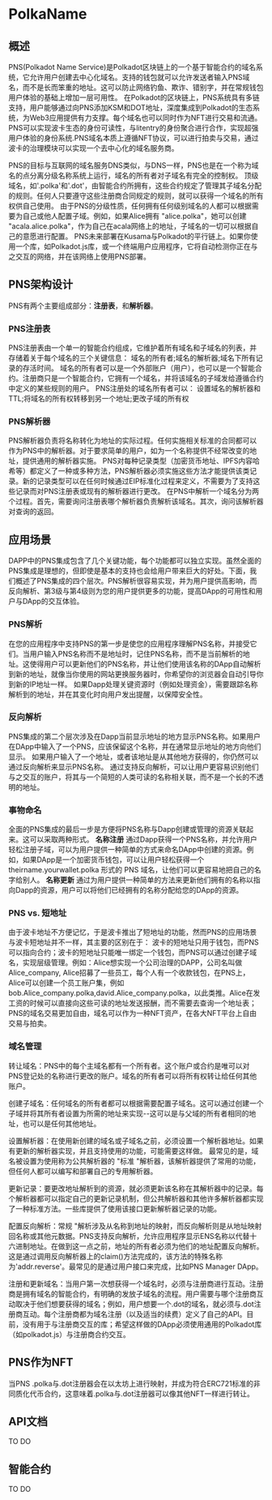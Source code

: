 # PolkaName

## 概述 

PNS(Polkadot Name Service)是Polkadot区块链上的一个基于智能合约的域名系统，它允许用户创建去中心化域名。支持的钱包就可以允许发送者输入PNS域名，而不是长而笨重的地址。这可以防止网络钓鱼、欺诈、错别字，并在常规钱包用户体验的基础上增加一层可用性。 在Polkadot的区块链上，PNS系统具有多链支持，用户能够通过向PNS添加KSM和DOT地址，深度集成到Polkadot的生态系统，为Web3应用提供有力支撑。每个域名也可以同时作为NFT进行交易和流通。 PNS可以实现波卡生态的身份可读性，与litentry的身份聚合进行合作，实现超强用户体验的身份系统.PNS域名本质上遵循NFT协议，可以进行拍卖与交易，通过波卡的治理模块可以实现一个去中心化的域名服务商。 

PNS的目标与互联网的域名服务DNS类似，与DNS一样，PNS也是在一个称为域名的点分离分级名称系统上运行，域名的所有者对子域名有完全的控制权。 顶级域名，如'.polka'和'.dot'，由智能合约所拥有，这些合约规定了管理其子域名分配的规则。任何人只要遵守这些注册商合同规定的规则，就可以获得一个域名的所有权供自己使用。 由于PNS的分级性质，任何拥有任何级别域名的人都可以根据需要为自己或他人配置子域。例如，如果Alice拥有 "alice.polka"，她可以创建 "acala.alice.polka"，作为自己在acala网络上的地址，子域名的一切可以根据自己的意愿进行配置。 PNS未来部署在Kusama与Polkadot的平行链上。如果你使用一个库，如Polkadot.js库，或一个终端用户应用程序，它将自动检测你正在与之交互的网络，并在该网络上使用PNS部署。 

## PNS架构设计 

PNS有两个主要组成部分：**注册表**，和**解析器**。 

### PNS注册表 

PNS注册表由一个单一的智能合约组成，它维护着所有域名和子域名的列表，并存储着关于每个域名的三个关键信息： 域名的所有者;域名的解析器;域名下所有记录的存活时间。 域名的所有者可以是一个外部账户（用户），也可以是一个智能合约。注册商只是一个智能合约，它拥有一个域名，并将该域名的子域发给遵循合约中定义的某些规则的用户。 PNS注册处的域名所有者可以： 设置域名的解析器和TTL;将域名的所有权转移到另一个地址;更改子域的所有权 

### PNS解析器 

PNS解析器负责将名称转化为地址的实际过程。任何实施相关标准的合同都可以作为PNS中的解析器。对于要求简单的用户，如为一个名称提供不经常改变的地址，提供通用的解析器实施。 PNS对每种记录类型（加密货币地址、IPFS内容哈希等）都定义了一种或多种方法，PNS解析器必须实施这些方法才能提供该类记录。新的记录类型可以在任何时候通过EIP标准化过程来定义，不需要为了支持这些记录而对PNS注册表或现有的解析器进行更改。 在PNS中解析一个域名分为两个过程。首先，需要询问注册表哪个解析器负责解析该域名。其次，询问该解析器对查询的返回。

## 应用场景 

DAPP中的PNS集成包含了几个关键功能，每个功能都可以独立实现。虽然全面的PNS集成是理想的，但即使是基本的支持也会给用户带来巨大的好处。下面，我们概述了PNS集成的四个层次。PNS解析很容易实现，并为用户提供高影响，而反向解析、第3级与第4级则为您的用户提供更多的功能，提高DApp的可用性和用户与DApp的交互体验。 

### PNS解析 

在您的应用程序中支持PNS的第一步是使您的应用程序理解PNS名称，并接受它们。当用户输入PNS名称而不是地址时，记住PNS名称，而不是当前解析的地址。这使得用户可以更新他们的PNS名称，并让他们使用该名称的DApp自动解析到新的地址，就像当你使用的网站更换服务器时，你希望你的浏览器会自动引导你到新的IP地址一样。 如果Dapp处理关键资源时（例如处理资金），需要跟踪名称解析到的地址，并在其变化时向用户发出提醒，以保障安全性。 

### 反向解析 

PNS集成的第二个层次涉及在Dapp当前显示地址的地方显示PNS名称。如果用户在DApp中输入了一个PNS，应该保留这个名称，并在通常显示地址的地方向他们显示。 如果用户输入了一个地址，或者该地址是从其他地方获得的，你仍然可以通过反向解析来显示PNS名称。 通过支持反向解析，可以让用户更容易识别他们与之交互的账户，将其与一个简短的人类可读的名称相关联，而不是一个长的不透明的地址。 

### 事物命名 

全面的PNS集成的最后一步是方便将PNS名称与Dapp创建或管理的资源关联起来。这可以采取两种形式。 **名称注册** 通过Dapp获得一个PNS名称，并允许用户轻松注册子域，可以为用户提供一种简单的方式来命名DApp中创建的资源。例如，如果DApp是一个加密货币钱包，可以让用户轻松获得一个 theirname.yourwallet.polka 形式的 PNS 域名，让他们可以更容易地把自己的名字给别人。 **名称更新** 通过为用户提供一种简单的方法来更新他们拥有的名称以指向Dapp的资源，用户可以将他们已经拥有的名称分配给您的DApp的资源。 

### PNS vs. 短地址

由于波卡地址不方便记忆，于是波卡推出了短地址的功能，然而PNS的应用场景与波卡短地址并不一样，其主要的区别在于： 波卡的短地址只用于钱包，而PNS可以指向合约；波卡的短地址只能唯一绑定一个钱包，而PNS可以通过创建子域名，实现层级管理。例如：Alice想实现一个公司治理的DAPP，公司名叫做Alice_company, Alice招募了一些员工，每个人有一个收款钱包，在PNS上，Alice可以创建一个员工账户集，例如bob.Alice_company.polka,david.Alice_company.polka，以此类推。Alice在发工资的时候可以直接向这些可读的地址发送报酬，而不需要去查询一个地址表；PNS的域名交易更加自由，域名可以作为一种NFT资产，在各大NFT平台上自由交易与拍卖。

### 域名管理 

转让域名：PNS中的每个主域名都有一个所有者。这个账户或合约是唯可以对PNS登记处的名称进行更改的账户。域名的所有者可以将所有权转让给任何其他账户。

 创建子域名：任何域名的所有者都可以根据需要配置子域名。这可以通过创建一个子域并将其所有者设置为所需的地址来实现--这可以是与父域的所有者相同的地址，也可以是任何其他地址。

设置解析器：在使用新创建的域名或子域名之前，必须设置一个解析器地址。如果有更新的解析器实现，并且支持使用的功能，可能需要这样做。 最常见的是，域名被设置为使用称为公共解析器的 "标准 "解析器，该解析器提供了常用的功能，但任何人都可以编写和部署自己的专用解析器。

更新记录：要更改地址解析到的资源，就必须更新该名称在其解析器中的记录。每个解析器都可以指定自己的更新记录机制，但公共解析器和其他许多解析器都实现了一种标准方法。一些库提供了使用该接口更新解析器记录的功能。 

配置反向解析：常规 "解析涉及从名称到地址的映射，而反向解析则是从地址映射回名称或其他元数据。PNS支持反向解析，允许应用程序显示ENS名称以代替十六进制地址。在做到这一点之前，地址的所有者必须为他们的地址配置反向解析。这是通过调用反向解析器上的claim()方法完成的，该方法的特殊名称为'addr.reverse'。最常见的是通过用户接口来完成，比如PNS Manager DApp。

注册和更新域名：当用户第一次想获得一个域名时，必须与注册商进行互动。注册商是拥有域名的智能合约，有明确的发放子域名的流程。用户需要与哪个注册商互动取决于他们想要获得的域名；例如，用户想要一个.dot的域名，就必须与.dot注册商互动。每个注册商都为域名注册（以及适当的续费）定义了自己的API。目前，没有用于与注册商交互的库；希望这样做的DApp必须使用通用的Polkadot库（如polkadot.js）与注册商合约交互。 

## PNS作为NFT 

当PNS .polka与.dot注册器会在以太坊上进行映射，并成为符合ERC721标准的非同质化代币合约，这意味着.polka与.dot注册器可以像其他NFT一样进行转让。 

## API文档 

TO DO 

## 智能合约

TO DO

